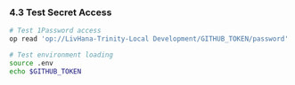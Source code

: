 ### 4.3 Test Secret Access

```bash
# Test 1Password access
op read 'op://LivHana-Trinity-Local Development/GITHUB_TOKEN/password'

# Test environment loading
source .env
echo $GITHUB_TOKEN
```

